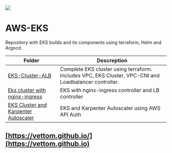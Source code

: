 [<img src="https://vettom-images.s3.eu-west-1.amazonaws.com/logo/vettom-banner.jpg">](https://vettom.pages.dev/)

# AWS-EKS
Repository with EKS builds and its components using terraform, Helm and Argocd. 

| Folder | Descreption |
| ------------------- | ------------------ |
|[EKS-Cluster-ALB](https://github.com/vettom/aws-eks-terraform/tree/main/EKS-Cluster-ALB)|Complete EKS cluster using terraform. Includes VPC, EKS Cluster, VPC-CNI and Loadbalancer controller.|
|[Eks cluster with nginx-ingress](https://github.com/vettom/aws-eks-terraform/tree/main/EKS-Cluster-ingress)|EKS with nginx-ingress controller and LB controller|
|[EKS Cluster and Karpenter Autoscaler](https://github.com/vettom/aws-eks-terraform/tree/main/EKS-Cluster-karpenter)|EKS and Karpenter Autoscaler using AWS API Auth|


## [https://vettom.github.io/](https://vettom.github.io)